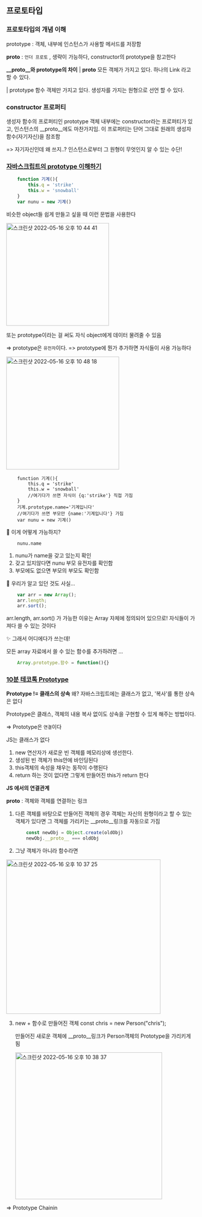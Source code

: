 ## 프로토타입

### 프로토타입의 개념 이해

prototype : 객체, 내부에 인스턴스가 사용할 메서드를 저장함

__proto__  : `언더 프로토` , 생략이 가능하다, constructor의 prototype을 참고한다



**__proto__와 prototype의 차이**
| __proto__
모든 객체가 가지고 있다.
하나의 Link 라고 할 수 있다.

| prototype
함수 객체만 가지고 있다.
생성자를 가지는 원형으로 선언 할 수 있다.


### constructor 프로퍼티
생성자 함수의 프로퍼티인 prototype 객체 내부에는 constructor라는 프로퍼티가 있고, 인스턴스의 __proto__에도 마찬가지임. 이 프로퍼티는 단어 그대로 원래의 생성자 함수(자기자신)을 참조함

=> 자기자신인데 왜 쓰지..? 인스턴스로부터 그 원형이 무엇인지 알 수 있는 수단!





### [자바스크립트의 prototype 이해하기](https://www.youtube.com/watch?v=wUgmzvExL_E) 

```js
    function 기계(){
        this.q = 'strike'
        this.w = 'snowball'
    }
    var nunu = new 기계()
```

비슷한 object들 쉽게 만들고 싶을 때 이런 문법을 사용한다

<img width="272" alt="스크린샷 2022-05-16 오후 10 44 41" src="https://user-images.githubusercontent.com/72402747/168606775-f82e471c-52e8-4afe-824b-8d34a881e5a5.png">

또는 prototype이라는 걸 써도 자식 object에게 데이터 물려줄 수 있음

=> prototype은 `유전자`이다. 
=> prototype에 뭔가 추가하면 자식들이 사용 가능하다

<img width="299" alt="스크린샷 2022-05-16 오후 10 48 18" src="https://user-images.githubusercontent.com/72402747/168607561-b13b7bad-e722-4eba-adad-e6fca406bb35.png">

```
    function 기계(){
        this.q = 'strike'
        this.w = 'snowball'
        //여기다가 쓰면 자식이 {q:'strike'} 직접 가짐
    }
    기계.prototype.name='기계입니다'
    //여기다가 쓰면 부모만 {name:'기계입니다'} 가짐
    var nunu = new 기계()
```

🤔 이게 어떻게 가능하지?
```
    nunu.name
```
1. nunu가 name을 갖고 있는지 확인
2. 갖고 있지않다면 nunu 부모 유전자를 확인함 
3. 부모에도 없으면 부모의 부모도 확인함

🫡 우리가 알고 있던 것도 사실... 

```js
    var arr = new Array();
    arr.length;
    arr.sort(); 
```
arr.length, arr.sort() 가 가능한 이유는 Array 자체에 정의되어 있으므로! 자식들이 가져다 쓸 수 있는 것이다

✨ 그래서 어디에다가 쓰는데!

모든 array 자료에서 쓸 수 있는 함수를 추가하려면 ...

```js
    Array.prototype.함수 = function(){}
```






### [10분 테코톡 Prototype](https://www.youtube.com/watch?v=RYxgNZW3wl0)

**Prototype != 클래스의 상속**
왜? 자바스크립트에는 클래스가 없고, '복사'를 통한 상속은 없다

Prototype은 클래스, 객체의 내용 복사 없이도 상속을 구현할 수 있게 해주는 방법이다.

=> Prototype은 `연결`이다

JS는 클래스가 없다 

1. new 연산자가 새로운 빈 객체를 메모리상에 생선한다.
2. 생성된 빈 객체가 this안에 바인딩된다
3. this객체의 속성을 채우는 동작이 수행된다
4. return 하는 것이 없다면 그렇게 만들어진 this가 return 한다

**JS 에서의 연결관계**

__proto__ : 객체와 객체를 연결하는 링크

1. 다른 객체를 바탕으로 만들어진 객체의 경우
   객체는 자신의 원형이라고 할 수 있는 객체가 있다면 그 객체를 가리키는 __proto__링크를 자동으로 가짐

    ```jsx
        const newObj = Object.create(oldObj)
        newObj.__proto__ === oldObj
    ```
2. 그냥 객체가 아니라 함수라면


<img width="409" alt="스크린샷 2022-05-16 오후 10 37 25" src="https://user-images.githubusercontent.com/72402747/168605256-b22c41df-4666-4d0d-b401-7cfd1dfc442b.png">

3. new + 함수로 만들어진 객체
    const chris = new Person("chris");

    만들어진 새로운 객체에 __proto__링크가 Person객체의 Prototype을 가리키게 됨

    <img width="389" alt="스크린샷 2022-05-16 오후 10 38 37" src="https://user-images.githubusercontent.com/72402747/168605507-426c8255-cfae-4ed0-bfdd-40170af44f67.png">

=> Prototype Chainin
